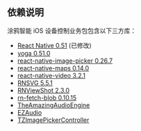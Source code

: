## 依赖说明

涂鸦智能 iOS 设备控制业务包包含以下三方库：

- [React Native 0.51](https://github.com/facebook/react-native) (已修改)
- [yoga 0.51.0](https://github.com/facebook/react-native)
- [react-native-image-picker 0.26.7](https://github.com/marcshilling/react-native-image-picker)
- [react-native-maps 0.14.0](https://github.com/airbnb/react-native-maps)
- [react-native-video 3.2.1](https://github.com/react-native-community/react-native-video)
- [RNSVG 5.5.1](https://github.com/magicismight/react-native-svg)
- [RNViewShot 2.3.0](https://github.com/gre/react-native-view-shot)
- [rn-fetch-blob 0.10.15](https://github.com/joltup/rn-fetch-blob.git)
- [TheAmazingAudioEngine](https://github.com/TheAmazingAudioEngine/TheAmazingAudioEngine)
- [EZAudio](https://github.com/syedhali/EZAudio)
- [TZImagePickerController](https://github.com/banchichen/TZImagePickerController)

